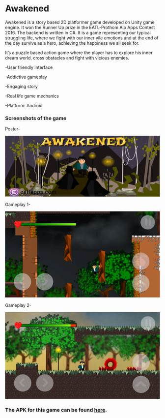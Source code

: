 # Awakened
Awakened is a story based 2D platformer game developed on Unity game engine. It won the Runner Up prize in the EATL-Prothom Alo Apps Contest 2016. The backend is written in C#. 
It is a game representing our typical struggling life, where we fight with our inner vile emotions and at the end of the day survive as a hero, achieving the happiness we all seek for.

It’s a puzzle based action game where the player has to explore his inner dream world, cross obstacles and fight with vicious enemies.

-User friendly interface

-Addictive gameplay

-Engaging story

-Real life game mechanics

-Platform: Android

### Screenshots of the game
Poster-

![poster](https://raw.githubusercontent.com/amardeb/awakened-2Dplatformer/master/screenshots/poster.png)

Gameplay 1-

![gameplay1](https://raw.githubusercontent.com/amardeb/awakened-2Dplatformer/master/screenshots/gameplay1.png)

Gameplay 2-

![gameplay](https://raw.githubusercontent.com/amardeb/awakened-2Dplatformer/master/screenshots/gameplay2.png)

### The APK for this game can be found [here](https://drive.google.com/open?id=0B6D4JqwVkC_Qc0hteF83aWRnclE).
